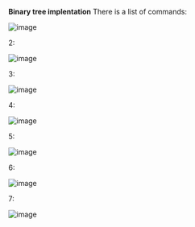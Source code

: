 **Binary tree implentation**
There is a list of commands:

![image](https://user-images.githubusercontent.com/70627048/171845308-f768de5f-ec36-4196-ab37-bd25df6b06bc.png)

2:

![image](https://user-images.githubusercontent.com/70627048/171845378-a33b81c8-8810-4213-aec1-bf5a5bdcae61.png)

3:

![image](https://user-images.githubusercontent.com/70627048/171845403-d8ed7c1e-dc5b-4543-9ebb-e1f052869117.png)

4:

![image](https://user-images.githubusercontent.com/70627048/171845415-c8f1656b-0542-4e93-92d1-57e235d336ac.png)

5:

![image](https://user-images.githubusercontent.com/70627048/171845434-e472ee65-2774-45e5-8f0b-d97df90baadd.png)

6:

![image](https://user-images.githubusercontent.com/70627048/171845451-30f9a238-7165-4d23-9685-243a1a4f9b07.png)

7:

![image](https://user-images.githubusercontent.com/70627048/171845478-e525a458-e1df-4683-9b40-d7fd47593dca.png)
